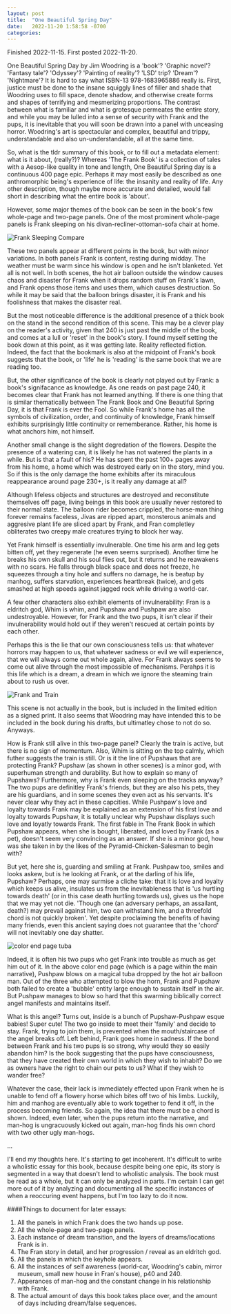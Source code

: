 ```yaml
---
layout: post
title:  "One Beautiful Spring Day"
date:   2022-11-20 1:58:58 -0700
categories: 
---
```


Finished 2022-11-15. 
First posted 2022-11-20. 

One Beautiful Spring Day by Jim Woodring is a 'book'? 'Graphic novel'? 'Fantasy tale'? 'Odyssey'? 'Painting of reality'? 'LSD' trip? 'Dream'? 'Nightmare'? It is hard to say what ISBN-13 978-1683965886 really is. First, justice must be done to the insane squiggly lines of filler and shade that Woodring uses to fill space, denote shadow, and otherwise create forms and shapes of terrifying and mesmerizing proportions. The contrast between what is familiar and what is grotesque permeates the entire story, and while you may be lulled into a sense of security with Frank and the pups, it is inevitable that you will soon be drawn into a panel with unceasing horror. Woodring's art is spectacular and complex, beautiful and trippy, understandable and also un-understandable, all at the same time. 

So, what is the tldr summary of this book, or to fill out a metadata element: what is it about, (really?)? Whereas 'The Frank Book' is a collection of tales with a Aesop-like quality in tone and length, One Beautiful Spring day is a continuous 400 page epic. Perhaps it may most easily be described as one anthromorphic being's experience of life: the insanity and reality of life. Any other description, though maybe more accurate and detailed, would fall short in describing what the entire book is 'about'. 

However, some major themes of the book can be seen in the book's few whole-page and two-page panels. One of the most prominent whole-page panels is Frank sleeping on his divan-recliner-ottoman-sofa chair at home.

![Frank Sleeping Compare](/assets/TwoFranksSleeping.jpg)

These two panels appear at different points in the book, but with minor variations. In both panels Frank is content, resting during midday. The weather must be warm since his window is open and he isn't blanketed. Yet all is not well. In both scenes, the hot air balloon outside the window causes chaos and disaster for Frank when it drops random stuff on Frank's lawn, and Frank opens those items and uses them, which causes destruction. So while it may be said that the balloon brings disaster, it is Frank and his foolishness that makes the disaster real. 

But the most noticeable difference is the additional presence of a thick book on the stand in the second rendition of this scene. This may be a clever play on the reader's activity, given that 240 is just past the middle of the book, and comes at a lull or 'reset' in the book's story. I found myself setting the book down at this point, as it was getting late. Reality reflected fiction. Indeed, the fact that the bookmark is also at the midpoint of Frank's book suggests that the book, or 'life' he is 'reading' is the same book that we are reading too. 

But, the other significance of the book is clearly not played out by Frank: a book's signifacance as knowledge. As one reads on past page 240, it becomes clear that Frank has not learned anything. If there is one thing that is similar thematically between The Frank Book and One Beautiful Spring Day, it is that Frank is ever the Fool. So while Frank's home has all the symbols of civilization, order, and continuity of knowledge, Frank himself exhibits surprisingly little continuity or rememberance. Rather, his home is what anchors him, not himself. 

Another small change is the slight degredation of the flowers. Despite the presence of a watering can, it is likely he has not watered the plants in a while. But is that a fault of his? He has spent the past 100+ pages away from his home, a home which was destroyed early on in the story, mind you. So if this is the only damage the home exhibits after its miraculous reappearance around page 230+, is it really any damage at all? 

Although lifeless objects and structures are destroyed and reconstitute themselves off page, living beings in this book are usually never restored to their normal state. The balloon rider becomes crippled, the horse-man thing forever remains faceless, Jivas are ripped apart, monsterous animals and aggresive plant life are sliced apart by Frank, and Fran completley obliterates two creepy male creatures trying to block her way. 

Yet Frank himself is essentially invulnerable. One time his arm and leg gets bitten off, yet they regenerate (he even seems surprised). Another time he breaks his own skull and his soul flies out, but it returns and he reawakens with no scars. He falls through black space and does not freeze, he squeezes through a tiny hole and suffers no damage, he is beatup by manhog, suffers starvation, experiences heartbreak (twice), and gets smashed at high speeds against jagged rock while driving a world-car. 

A few other characters also exhibit elements of invulnerability: Fran is a eldritch god, Whim is whim, and Pupshaw and Pushpaw are also undestroyable. However, for Frank and the two pups, it isn't clear if their invulnerability would hold out if they weren't rescued at certain points by each other. 

Perhaps this is the lie that our own consciousness tells us: that whatever horrors may happen to us, that whatever sadness or evil we will experience, that we will always come out whole again, alive. For Frank always seems to come out alive through the most impossible of mechanisms. Perahps it is this life which is a dream, a dream in which we ignore the steaming train about to rush us over. 

![Frank and Train](/assets/FrankAndTrain.jpg)

This scene is not actually in the book, but is included in the limited edition as a signed print. It also seems that Woodring may have intended this to be included in the book during his drafts, but ultimatley chose to not do so. Anyways. 

How is Frank still alive in this two-page panel? Clearly the train is active, but there is no sign of momentum. Also, Whim is sitting on the top calmly, which futher suggests the train is still. Or is it the line of Pupshaws that are protecting Frank? Pupshaw (as shown in other scenes) is a minor god, with superhuman strength and durability. But how to explain so many of Pupshaws? Furthermore, why is Frank even sleeping on the tracks anyway? The two pups are definitley Frank's friends, but they are also his pets, they are his guardians, and in some scenes they even act as his servants. It's never clear why they act in these capcities. While Pushpaw's love and loyalty towards Frank may be explained as an extension of his first love and loyalty towards Pupshaw, it is totally unclear why Pupshaw displays such love and loyatly towards Frank. The first fable in The Frank Book in which Pupshaw appears, when she is bought, liberated, and loved by Frank (as a pet), doesn't seem very convincing as an answer. If she is a minor god, how was she taken in by the likes of the Pyramid-Chicken-Salesman to begin with? 

But yet, here she is, guarding and smiling at Frank. Pushpaw too, smiles and looks askew, but is he looking at Frank, or at the darling of his life, Pupshaw? Perhaps, one may surmise a cliche take: that it is love and loyalty which keeps us alive, insulates us from the inevitableness that is 'us hurtling towards death' (or in this case death hurtling towards us), gives us the hope that we may yet not die. 'Though one (an adversary perhaps, an assailant, death?) may prevail against him, two can withstand him, and a threefold chord is not quickly broken'. Yet despite proclaiming the benefits of having many friends, even this ancient saying does not guarantee that the 'chord' will not inevitably one day shatter. 

![color end page tuba](/assets/OBSDendPage1.jpg)

Indeed, it is often his two pups who get Frank into trouble as much as get him out of it. In the above color end page (which is a page within the main narrative), Pushpaw blows on a magical tuba dropped by the hot air balloon man. Out of the three who attempted to blow the horn, Frank and Pupshaw both failed to create a 'bubble' entity large enough to sustain itself in the air. But Pushpaw manages to blow so hard that this swarming biblically correct angel manifests and maintains itself. 

What is this angel? Turns out, inside is a bunch of Pupshaw-Pushpaw esque babies! Super cute! The two go inside to meet their 'family' and decide to stay. Frank, trying to join them, is prevented when the mouth/staircase of the angel breaks off. Left behind, Frank goes home in sadness. If the bond between Frank and his two pups is so strong, why would they so easily abandon him? Is the book suggesting that the pups have consciousness, that they have created their own world in which they wish to inhabit? Do we as owners have the right to chain our pets to us? What if they wish to wander free? 

Whatever the case, their lack is immediately effected upon Frank when he is unable to fend off a flowery horse which bites off two of his limbs. Luckily, him and manhog are eventually able to work together to fend it off, in the process becoming friends. So again, the idea that there must be a chord is shown. Indeed, even later, when the pups return into the narrative, and man-hog is ungracuously kicked out again, man-hog finds his own chord with two other ugly man-hogs. 

...

I'll end my thoughts here. It's starting to get incoherent. It's difficult to write a wholistic essay for this book, because despite being one epic, its story is segmented in a way that doesn't lend to wholistic analysis. The book must be read as a whole, but it can only be analyzed in parts. I'm certain I can get more out of it by analyzing and documenting all the specific instances of when a reoccuring event happens, but I'm too lazy to do it now. 


####Things to document for later essays:  
1. All the panels in which Frank does the two hands up pose.  
2. All the whole-page and two-page panels.  
3. Each instance of dream transition, and the layers of dreams/locations Frank is in.  
4. The Fran story in detail, and her progression / reveal as an eldritch god.  
5. All the panels in which the keyhole appears.  
6. All the instances of self awareness (world-car, Woodring's cabin, mirror museum, small new house in Fran's house), p40 and 240.  
7. Apperances of man-hog and the constant change in his relationship with Frank.  
8. The actual amount of days this book takes place over, and the amount of days including dream/false sequences.   








